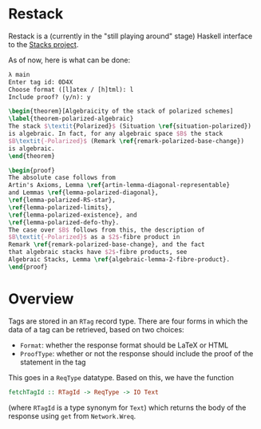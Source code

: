 # Restack

Restack is a (currently in the "still playing around" stage) Haskell interface to the [Stacks project](https://github.com/stacks/stacks-project).

As of now, here is what can be done:

```latex
λ main
Enter tag id: 0D4X
Choose format ([l]atex / [h]tml): l
Include proof? (y/n): y

\begin{theorem}[Algebraicity of the stack of polarized schemes]
\label{theorem-polarized-algebraic}
The stack $\textit{Polarized}$ (Situation \ref{situation-polarized})
is algebraic. In fact, for any algebraic space $B$ the stack
$B\textit{-Polarized}$ (Remark \ref{remark-polarized-base-change})
is algebraic.
\end{theorem}

\begin{proof}
The absolute case follows from
Artin's Axioms, Lemma \ref{artin-lemma-diagonal-representable}
and Lemmas \ref{lemma-polarized-diagonal},
\ref{lemma-polarized-RS-star},
\ref{lemma-polarized-limits},
\ref{lemma-polarized-existence}, and
\ref{lemma-polarized-defo-thy}.
The case over $B$ follows from this, the description of
$B\textit{-Polarized}$ as a $2$-fibre product in
Remark \ref{remark-polarized-base-change}, and the fact
that algebraic stacks have $2$-fibre products, see
Algebraic Stacks, Lemma \ref{algebraic-lemma-2-fibre-product}.
\end{proof}
```
    
# Overview

Tags are stored in an `RTag` record type. There are four forms in which the data of a tag can be retrieved, based on two choices:

* `Format`: whether the response format should be LaTeX or HTML
* `ProofType`: whether or not the response should include the proof of the statement in the tag

This goes in a `ReqType` datatype. Based on this, we have the function

```haskell
fetchTagId :: RTagId -> ReqType -> IO Text
```

(where `RTagId` is a type synonym for `Text`) which returns the body of the response using `get` from `Network.Wreq`.
